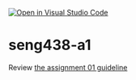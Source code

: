 [![Open in Visual Studio Code](https://classroom.github.com/assets/open-in-vscode-2e0aaae1b6195c2367325f4f02e2d04e9abb55f0b24a779b69b11b9e10269abc.svg)](https://classroom.github.com/online_ide?assignment_repo_id=17884861&assignment_repo_type=AssignmentRepo)
# seng438-a1

Review [the assignment 01 guideline](seng438-a1.md) 
